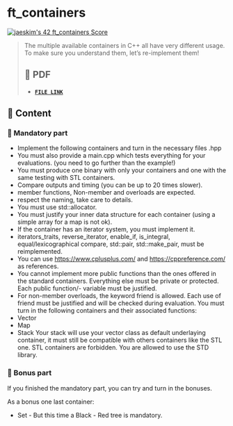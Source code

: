 # ft_containers

[![jaeskim's 42 ft_containers Score](https://badge42.herokuapp.com/api/project/jaeskim/ft_containers)](https://github.com/JaeSeoKim/badge42)

> The multiple available containers in C++ all have very different usage. To make sure you understand them, let’s re-implement them!
> ## 📝 PDF
>
> - [**`FILE LINK`**](https://github.com/JaeSeoKim/42cursus/blob/master/pdf/en.subject-ft_containers.pdf)

## 🚀 Content

### 🚩 Mandatory part

 - Implement the following containers and turn in the necessary files <container>.hpp
 - You must also provide a main.cpp which tests everything for your evaluations. (you need to go further than the example!)
 - You must produce one binary with only your containers and one with the same testing with STL containers.
 - Compare outputs and timing (you can be up to 20 times slower).
 - member functions, Non-member and overloads are expected.
 - respect the naming, take care to details.
 - You must use std::allocator.
 - You must justify your inner data structure for each container (using a simple array for a map is not ok).
 - If the container has an iterator system, you must implement it.
 - iterators_traits, reverse_iterator, enable_if, is_integral, equal/lexicographical compare, std::pair, std::make_pair, must be reimplemented.
 - You can use https://www.cplusplus.com/ and https://cppreference.com/ as references.
 - You cannot implement more public functions than the ones offered in the standard
	containers. Everything else must be private or protected. Each public function/- variable must be justified.
 - For non-member overloads, the keyword friend is allowed. Each use of friend must be justified and will be checked during evaluation.
	You must turn in the following containers and their associated functions:
 - Vector
 - Map
 - Stack
	Your stack will use your vector class as default underlaying container, it must still be compatible with others containers like the STL one.
STL containers are forbidden.
You are allowed to use the STD library.

### 🚩 Bonus part

If you finished the mandatory part, you can try and turn in the bonuses.

As a bonus one last container:
 - Set - But this time a Black - Red tree is mandatory.

